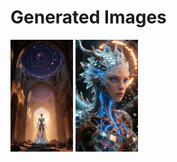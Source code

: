 # Generated Images



<img src="2025_10_31_01.webp" width="100"/> <img src="2025_10_31_02.webp" width="100"/>